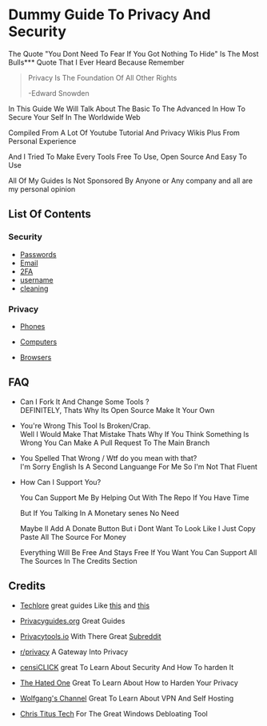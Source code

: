 # Dummy Guide To Privacy And Security

The Quote "You Dont Need To Fear If You Got Nothing To Hide" Is The Most Bulls*** Quote That I Ever Heard Because Remember

> Privacy Is The Foundation Of All Other Rights
> 
> -Edward Snowden

In This Guide We Will Talk About The Basic To The Advanced In How To Secure Your Self In The Worldwide Web

Compiled From A Lot Of Youtube Tutorial And Privacy Wikis Plus From Personal Experience

And I Tried To Make Every Tools Free To Use, Open Source And Easy To Use

All Of My Guides Is Not Sponsored By Anyone or Any company and all are my personal opinion

## List Of Contents

### Security

- [Passwords](./Security/passwords.md)
- [Email](./Security/email.md)
- [2FA](./Security/2FA.md)
- [username](./Security/username.md)
- [cleaning](./Security/cleaning.md)

### Privacy

- [Phones](./Privacy/Phones.md)

- [Computers](./Privacy/Computer.md)  

- [Browsers](./Privacy/browser.md)

## FAQ

- Can I Fork It And Change Some Tools ?  
  DEFINITELY, Thats Why Its Open Source Make It Your Own

- You're Wrong This Tool Is Broken/Crap.  
  Well I Would Make That Mistake Thats Why If You Think Something Is Wrong You Can Make A Pull Request To The Main Branch

- You Spelled That Wrong / Wtf do you mean with that?  
  I'm Sorry English Is A Second Languange For Me So I'm Not That Fluent

- How Can I Support You?
  
  You Can Support Me By Helping Out With The Repo If You Have Time 
  
  But If You Talking In A Monetary senes No Need
  
  Maybe Il Add A Donate Button But i Dont Want To Look Like I Just Copy Paste All The Source For Money
  
  Everything Will Be Free And Stays Free If You Want You Can Support All The Sources In The Credits Section

## Credits

- [Techlore](https://youtube.com/channel/UCs6KfncB4OV6Vug4o_bzijg) great guides Like [this](https://github.com/techlore/go-incognito) and [this](https://www.techlore.tech/resources)

- [Privacyguides.org](https://www.privacyguides.org/tools/) Great Guides

- [Privacytools.io](https://www.privacytools.io/) With There Great [Subreddit](https://www.reddit.com/r/privacytoolsIO/) 

- [r/privacy](https://www.reddit.com/r/privacy) A Gateway Into Privacy

- [censiCLICK](https://youtube.com/channel/UCy2b5p8-XccSOR_x5HGpiRA) great To Learn About Security And How To harden It

- [The Hated One](https://youtube.com/channel/UCjr2bPAyPV7t35MvcgT3W8Q) Great To Learn About How to Harden Your Privacy

- [Wolfgang's Channel](https://youtube.com/channel/UCsnGwSIHyoYN0kiINAGUKxg) Great To Learn About VPN And Self Hosting

- [Chris Titus Tech](https://youtube.com/channel/UCg6gPGh8HU2U01vaFCAsvmQ) For The Great Windows Debloating Tool
